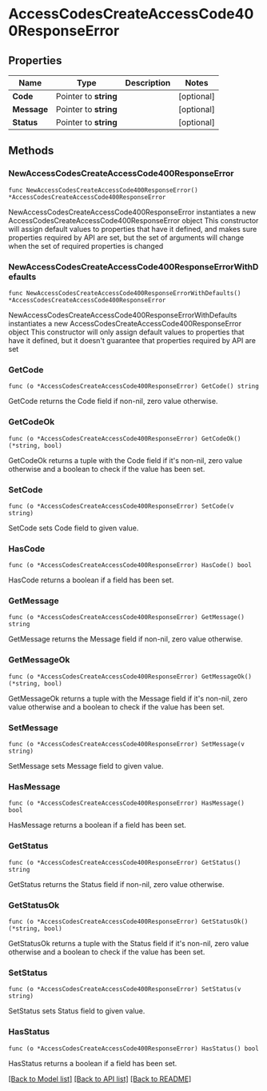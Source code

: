 # AccessCodesCreateAccessCode400ResponseError

## Properties

Name | Type | Description | Notes
------------ | ------------- | ------------- | -------------
**Code** | Pointer to **string** |  | [optional] 
**Message** | Pointer to **string** |  | [optional] 
**Status** | Pointer to **string** |  | [optional] 

## Methods

### NewAccessCodesCreateAccessCode400ResponseError

`func NewAccessCodesCreateAccessCode400ResponseError() *AccessCodesCreateAccessCode400ResponseError`

NewAccessCodesCreateAccessCode400ResponseError instantiates a new AccessCodesCreateAccessCode400ResponseError object
This constructor will assign default values to properties that have it defined,
and makes sure properties required by API are set, but the set of arguments
will change when the set of required properties is changed

### NewAccessCodesCreateAccessCode400ResponseErrorWithDefaults

`func NewAccessCodesCreateAccessCode400ResponseErrorWithDefaults() *AccessCodesCreateAccessCode400ResponseError`

NewAccessCodesCreateAccessCode400ResponseErrorWithDefaults instantiates a new AccessCodesCreateAccessCode400ResponseError object
This constructor will only assign default values to properties that have it defined,
but it doesn't guarantee that properties required by API are set

### GetCode

`func (o *AccessCodesCreateAccessCode400ResponseError) GetCode() string`

GetCode returns the Code field if non-nil, zero value otherwise.

### GetCodeOk

`func (o *AccessCodesCreateAccessCode400ResponseError) GetCodeOk() (*string, bool)`

GetCodeOk returns a tuple with the Code field if it's non-nil, zero value otherwise
and a boolean to check if the value has been set.

### SetCode

`func (o *AccessCodesCreateAccessCode400ResponseError) SetCode(v string)`

SetCode sets Code field to given value.

### HasCode

`func (o *AccessCodesCreateAccessCode400ResponseError) HasCode() bool`

HasCode returns a boolean if a field has been set.

### GetMessage

`func (o *AccessCodesCreateAccessCode400ResponseError) GetMessage() string`

GetMessage returns the Message field if non-nil, zero value otherwise.

### GetMessageOk

`func (o *AccessCodesCreateAccessCode400ResponseError) GetMessageOk() (*string, bool)`

GetMessageOk returns a tuple with the Message field if it's non-nil, zero value otherwise
and a boolean to check if the value has been set.

### SetMessage

`func (o *AccessCodesCreateAccessCode400ResponseError) SetMessage(v string)`

SetMessage sets Message field to given value.

### HasMessage

`func (o *AccessCodesCreateAccessCode400ResponseError) HasMessage() bool`

HasMessage returns a boolean if a field has been set.

### GetStatus

`func (o *AccessCodesCreateAccessCode400ResponseError) GetStatus() string`

GetStatus returns the Status field if non-nil, zero value otherwise.

### GetStatusOk

`func (o *AccessCodesCreateAccessCode400ResponseError) GetStatusOk() (*string, bool)`

GetStatusOk returns a tuple with the Status field if it's non-nil, zero value otherwise
and a boolean to check if the value has been set.

### SetStatus

`func (o *AccessCodesCreateAccessCode400ResponseError) SetStatus(v string)`

SetStatus sets Status field to given value.

### HasStatus

`func (o *AccessCodesCreateAccessCode400ResponseError) HasStatus() bool`

HasStatus returns a boolean if a field has been set.


[[Back to Model list]](../README.md#documentation-for-models) [[Back to API list]](../README.md#documentation-for-api-endpoints) [[Back to README]](../README.md)


